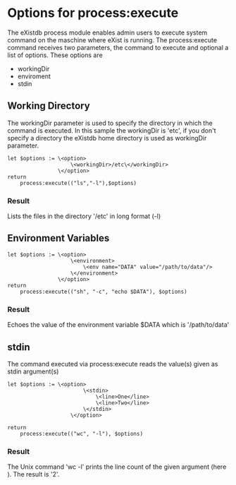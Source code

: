 
# Options for process:execute 
The eXistdb process module enables admin users to execute system command on the maschine where eXist is running. The process:execute command receives two parameters, the command to execute and optional a list of options. These options are

* workingDir
* enviroment
* stdin


## Working Directory

The workingDir parameter is used to specify the directory in which the command is executed. In this sample the workingDir is 'etc', if you don't specify a directory the eXistdb home directory is used as workingDir parameter. 

```xquery
let $options := \<option>
                    \<workingDir>/etc\</workingDir>
                \</option>
return
	process:execute(("ls","-l"),$options)
```
### Result
Lists the files in the directory '/etc' in long format (-l)


## Environment Variables 

```xquery
let $options := \<option>
			        \<environment>
			            \<env name="DATA" value="/path/to/data"/>
		            \</environment>
				\</option>
return 
	process:execute(("sh", "-c", "echo $DATA"), $options)
```

### Result
Echoes the value of the environment variable $DATA which is '/path/to/data'


## stdin
The command executed via process:execute reads the value(s) given as stdin argument(s)

```xquery
let $options := \<option>
				        \<stdin>
				            \<line>One</line>
				            \<line>Two</line>
				        \</stdin>
				    \</option>

return 
	process:execute(("wc", "-l"), $options)   
```

### Result
The Unix command 'wc -l' prints the line count of the given argument (here <stdin>). The result is '2'.
